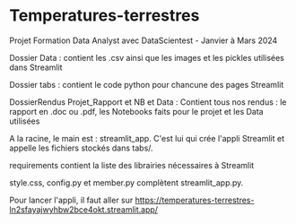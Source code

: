 # Temperatures-terrestres
Projet Formation Data Analyst avec DataScientest - Janvier à Mars 2024

Dossier Data : contient les .csv ainsi que les images et les pickles utilisées dans Streamlit


Dossier tabs : contient le code python pour chancune des pages Streamlit


DossierRendus Projet_Rapport et NB et Data : Contient tous nos rendus : le rapport en .doc ou .pdf, les Notebooks faits pour le projet et les Data utilisées


A la racine, le main est : streamlit_app. C'est lui qui crée l'appli Streamlit et appelle les fichiers stockés dans tabs/.

requirements contient la liste des librairies nécessaires à Streamlit

style.css, config.py et member.py complètent streamlit_app.py.

Pour lancer l'appli, il faut aller sur https://temperatures-terrestres-ln2sfayajwyhbw2bce4okt.streamlit.app/ 